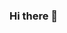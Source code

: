 ### Hi there 👋

<!--
**herepete/herepete** is a ✨ _special_ ✨ repository because its `README.md` (this file) appears on your GitHub profile.

Here are some ideas to get you started:

- 🔭 I’m currently working on ...
Linters and i have finished a Trading bot which i probable need to push to Git
- 🌱 I’m currently learning ...
New Tech skills
- 👯 I’m looking to collaborate on ...
Nothing
- 🤔 I’m looking for help with ...
Nothing
- 💬 Ask me about ...
Fun Git projects
- 📫 How to reach me: ...
herepete at hotmail .com
- 😄 Pronouns: ...
- ⚡ Fun fact: ...
-->
